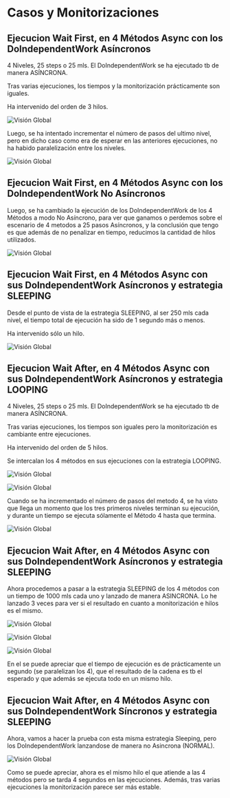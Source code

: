 # Casos y Monitorizaciones

## Ejecucion Wait First, en 4 Métodos Async con los DoIndependentWork Asíncronos 

4 Niveles, 25 steps o 25 mls. El DoIndependentWork se ha ejecutado tb de manera ASÍNCRONA. 

Tras varias ejecuciones, los tiempos y la monitorización prácticamente son iguales.

Ha intervenido del orden de 3 hilos.

![Visión Global](img/636896649992199129_Point_M1_ASYNC_25LOOPINGWRAPPER_ASYNC_WAIT_FIRST__M2_ASYNC_25LOOPINGWRAPPER_ASYNC_WAIT_FIRST__M3_ASYNC_25LOOPINGWRAPPER_ASYNC_WAIT_FIRST__M4_ASYNC_25LOOPINGWRAPPER_ASYNC.png)

Luego, se ha intentado incrementar el número de pasos del ultimo nivel, pero en dicho caso como era de esperar en las anteriores ejecuciones, no ha habido paralelización entre los niveles.

![Visión Global](img/636896655634221834_Point_M1_ASYNC_25LOOPINGWRAPPER_ASYNC_WAIT_FIRST__M2_ASYNC_25LOOPINGWRAPPER_ASYNC_WAIT_FIRST__M3_ASYNC_25LOOPINGWRAPPER_ASYNC_WAIT_FIRST__M4_ASYNC_61LOOPINGWRAPPER_ASYNC.png)


## Ejecucion Wait First, en 4 Métodos Async con los DoIndependentWork No Asíncronos

Luego, se ha cambiado la ejecución de los DoIndependentWork de los 4 Métodos a modo No Asíncrono, para ver que ganamos o perdemos sobre el escenario de 4 metodos a 25 pasos Asíncronos, y la conclusión que tengo es que además de no penalizar en tiempo, reducimos la cantidad de hilos utilizados.

![Visión Global](img/636896664883130842_Point_M1_ASYNC_25LOOPINGNORMAL_WAIT_FIRST__M2_ASYNC_25LOOPINGNORMAL_WAIT_FIRST__M3_ASYNC_25LOOPINGNORMAL_WAIT_FIRST__M4_ASYNC_26LOOPINGNORMAL.png)



## Ejecucion Wait First, en 4 Métodos Async con sus DoIndependentWork Asíncronos y estrategia SLEEPING


Desde el punto de vista de la estrategia SLEEPING, al ser 250 mls cada nivel, el tiempo total de ejecución ha sido de 1 segundo más o menos.

Ha intervenido sólo un hilo.

![Visión Global](img/636896652448129600_Line_M1_ASYNC_25SLEEPINGWRAPPER_ASYNC_WAIT_FIRST__M2_ASYNC_25SLEEPINGWRAPPER_ASYNC_WAIT_FIRST__M3_ASYNC_25SLEEPINGWRAPPER_ASYNC_WAIT_FIRST__M4_ASYNC_25SLEEPINGWRAPPER_ASYNC.png)



## Ejecucion Wait After, en 4 Métodos Async con sus DoIndependentWork Asíncronos y estrategia LOOPING

4 Niveles, 25 steps o 25 mls. El DoIndependentWork se ha ejecutado tb de manera ASÍNCRONA. 

Tras varias ejecuciones, los tiempos son iguales pero la monitorización es cambiante entre ejecuciones.

Ha intervenido del orden de 5 hilos.

Se intercalan los 4 métodos en sus ejecuciones con la estrategia LOOPING.

![Visión Global](img/636896672785362823_Point_M1_ASYNC_25LOOPINGWRAPPER_ASYNC_WAIT_AFTER__M2_ASYNC_25LOOPINGWRAPPER_ASYNC_WAIT_AFTER__M3_ASYNC_25LOOPINGWRAPPER_ASYNC_WAIT_AFTER__M4_ASYNC_25LOOPINGWRAPPER_ASYNC.png)

![Visión Global](img/636896672804373911_Point_M1_ASYNC_25LOOPINGWRAPPER_ASYNC_WAIT_AFTER__M2_ASYNC_25LOOPINGWRAPPER_ASYNC_WAIT_AFTER__M3_ASYNC_25LOOPINGWRAPPER_ASYNC_WAIT_AFTER__M4_ASYNC_25LOOPINGWRAPPER_ASYNC.png)


Cuando se ha incrementado el número de pasos del metodo 4, se ha visto que llega un momento que los tres primeros niveles terminan su ejecución, y durante un tiempo se ejecuta sólamente el Método 4 hasta que termina.

![Visión Global](img/636896672912420091_Point_M1_ASYNC_25LOOPINGWRAPPER_ASYNC_WAIT_AFTER__M2_ASYNC_25LOOPINGWRAPPER_ASYNC_WAIT_AFTER__M3_ASYNC_25LOOPINGWRAPPER_ASYNC_WAIT_AFTER__M4_ASYNC_96LOOPINGWRAPPER_ASYNC.png)

## Ejecucion Wait After, en 4 Métodos Async con sus DoIndependentWork Asíncronos y estrategia SLEEPING

Ahora procedemos a pasar a la estrategia SLEEPING de los 4 métodos con un tiempo de 1000 mls cada uno y lanzado de manera ASINCRONA. Lo he lanzado 3 veces para ver si el resultado en cuanto a monitorización e hilos es el mismo.

![Visión Global](img/636896677148762396_Line_M1_ASYNC_100SLEEPINGWRAPPER_ASYNC_WAIT_AFTER__M2_ASYNC_100SLEEPINGWRAPPER_ASYNC_WAIT_AFTER__M3_ASYNC_100SLEEPINGWRAPPER_ASYNC_WAIT_AFTER__M4_ASYNC_100SLEEPINGWRAPPER_ASYNC.png)

![Visión Global](img/636896677129411289_Line_M1_ASYNC_100SLEEPINGWRAPPER_ASYNC_WAIT_AFTER__M2_ASYNC_100SLEEPINGWRAPPER_ASYNC_WAIT_AFTER__M3_ASYNC_100SLEEPINGWRAPPER_ASYNC_WAIT_AFTER__M4_ASYNC_100SLEEPINGWRAPPER_ASYNC.png)

![Visión Global](img/636896677084938745_Line_M1_ASYNC_100SLEEPINGWRAPPER_ASYNC_WAIT_AFTER__M2_ASYNC_100SLEEPINGWRAPPER_ASYNC_WAIT_AFTER__M3_ASYNC_100SLEEPINGWRAPPER_ASYNC_WAIT_AFTER__M4_ASYNC_100SLEEPINGWRAPPER_ASYNC.png)

En el se puede apreciar que el tiempo de ejecución es de prácticamente un segundo (se paralelizan los 4), que el resultado de la cadena es tb el esperado y que además se ejecuta todo en un mismo hilo.

## Ejecucion Wait After, en 4 Métodos Async con sus DoIndependentWork Síncronos y estrategia SLEEPING

Ahora, vamos a hacer la prueba con esta misma estrategia Sleeping, pero los DoIndependentWork lanzandose de manera no Asincrona (NORMAL).

![Visión Global](img/636896684207336123_Line_M1_ASYNC_100SLEEPINGNORMAL_WAIT_AFTER__M2_ASYNC_100SLEEPINGNORMAL_WAIT_AFTER__M3_ASYNC_100SLEEPINGNORMAL_WAIT_AFTER__M4_ASYNC_100SLEEPINGNORMAL.png)

Como se puede apreciar, ahora es el mismo hilo el que atiende a las 4 métodos pero se tarda 4 segundos en las ejecuciones. Además, tras varias ejecuciones la monitorización parece ser más estable.


